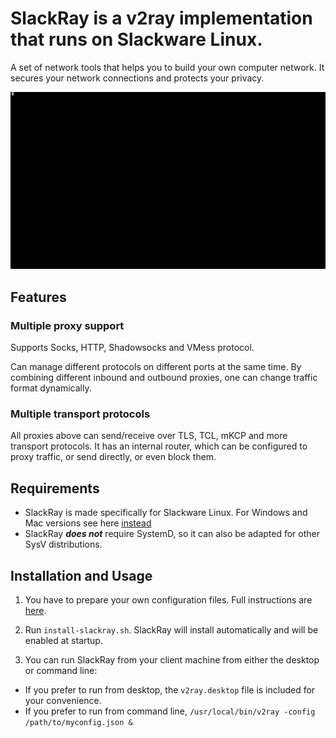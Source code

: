 # SlackRay is a v2ray implementation that runs on Slackware Linux. 
A set of network tools that helps you to build your own computer network. It secures your network connections and protects your privacy.

![SlackRay demonstration GIF](https://github.com/glenntam/slackray/blob/master/slackray.gif)

## Features

### Multiple proxy support

Supports Socks, HTTP, Shadowsocks and VMess protocol.

Can manage different protocols on different ports at the same time.
By combining different inbound and outbound proxies, one can change traffic format dynamically.

### Multiple transport protocols

All proxies above can send/receive over TLS, TCL, mKCP and more transport protocols.
It has an internal router, which can be configured to proxy traffic, or send directly, or even block them.

## Requirements
- SlackRay is made specifically for Slackware Linux. For Windows and Mac versions see here [instead](https://www.v2ray.com/en/welcome/install.html)
- SlackRay ***does not*** require SystemD, so it can also be adapted for other SysV distributions.
  
## Installation and Usage

1. You have to prepare your own configuration files. Full instructions are [here](https://www.v2ray.com/en/configuration/overview.html).

1. Run `install-slackray.sh`. SlackRay will install automatically and will be enabled at startup.

1. You can run SlackRay from your client machine from either the desktop or command line: 
- If you prefer to run from desktop, the `v2ray.desktop` file is included for your convenience. 
- If you prefer to run from command line, `/usr/local/bin/v2ray -config /path/to/myconfig.json &` 
